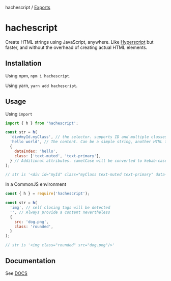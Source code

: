 hachescript / [Exports](modules.md)

# hachescript

Create HTML strings using JavaScript, anywhere. Like [Hyperscript](https://github.com/hyperhype/hyperscript) but faster, and without the overhead of creating actual HTML elements.

## Installation

Using npm, `npm i hachescript`.

Using yarn, `yarn add hachescript`.

## Usage

Using `import`

```javascript
import { h } from 'hachescript';

const str = h(
  'div#myId.myClass', // the selector. supports ID and multiple classes
  'hello world', // The content. Can be a simple string, another HTML tag created by hachescript, or an array of them
  {
    dataIndex: 'hello',
    class: ['text-muted', 'text-primary'],
  } // Additional attributes. camelCase will be converted to kebab-case
);

// str is '<div id="myId" class="myClass text-muted text-primary" data-index="hello">hello world</div>'
```

In a CommonJS environment

```javascript
const { h } = require('hachescript');

const str = h(
  'img', // self closing tags will be detected
  '', // Always provide a content nevertheless
  {
    src: 'dog.png',
    class: 'rounded',
  }
);

// str is '<img class="rounded" src="dog.png"/>'
```

## Documentation

See [DOCS](./docs/modules.md)
